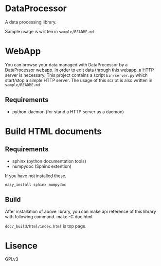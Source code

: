 DataProcessor
=============

A data processing library.

Sample usage is written in `sample/README.md`

WebApp
======
You can browse your data managed with DataProcessor by a DataProcessor webapp.
In order to edit data through this webapp, a HTTP server is necessary.
This project contains a script `bin/server.py` which start/stop a simple HTTP server.
The usage of this script is also written in `sample/README.md`

Requirements
------------

- python-daemon (for stand a HTTP server as a daemon)


Build HTML documents
===================
Requirements
------------
- sphinx (python documentation tools)
- numpydoc (Sphinx extention)

If you have not installed these,

    easy_install sphinx numpydoc

Build
-----
After installation of above library,
you can make api reference of this library with following command.
    make -C doc html

`doc/_build/html/index.html` is top page.


Lisence
==========
GPLv3
